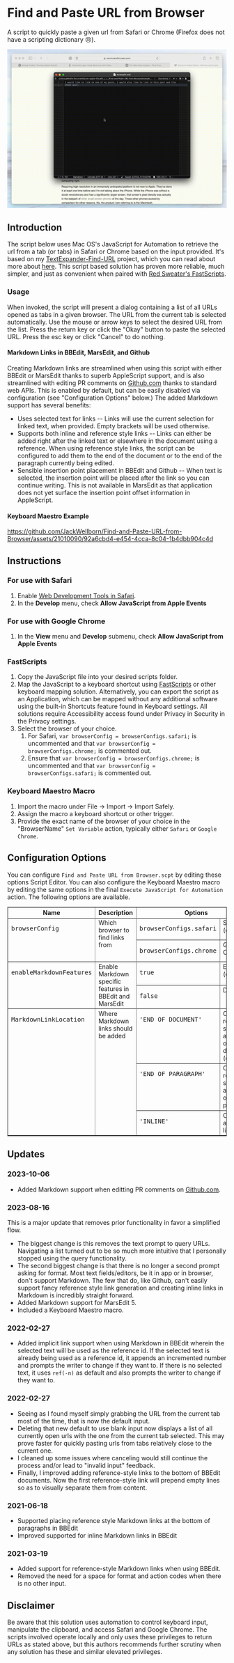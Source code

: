 # Find and Paste URL from Browser
A script to quickly paste a given url from Safari or Chrome (Firefox does not have a scripting dictionary 😢).

![Demonstration Video](https://raw.githubusercontent.com/JackWellborn/Find-and-Paste-URL-from-Browser/master/Find%20and%20Paste%20URL%20from%20Browser.gif "Demonstration Video")

## Introduction
The script below uses Mac OS's JavaScript for Automation to retrieve the url from a tab (or tabs) in Safari or Chrome based on the input provided. It's based on my [TextExpander-Find-URL](https://github.com/JackWellborn/TextExpander-Find-URL) project, which you can read about more about [here](http://wormsandviruses.com/2018/07/textexpander-snippets-with-variables/). This script based solution has proven more reliable, much simpler, and just as convenient when paired with [Red Sweater's FastScripts](https://red-sweater.com/fastscripts/). 

### Usage

When invoked, the script will present a dialog containing a list of all URLs opened as tabs in a given browser. The URL from the current tab is selected automatically. Use the mouse or arrow keys to select the desired URL from the list. Press the return key or click the "Okay" button to paste the selected URL. Press the esc key or click "Cancel" to do nothing.

#### Markdown Links in BBEdit, MarsEdit, and Github
Creating Markdown links are streamlined when using this script with either BBEdit or MarsEdit thanks to superb AppleScript support, and is also streamlined with editing PR comments on [Github.com][] thanks to standard web APIs. This is enabled by default, but can be easily disabled via configuration (see "Configuration Options" below.) The added Markdown support has several benefits:

- Uses selected text for links -- Links will use the current selection for linked text, when provided. Empty brackets will be used otherwise.
- Supports both inline and reference style links -- Links can either be added right after the linked text or elsewhere in the document using a reference. When using reference style links, the script can be configured to add them to the end of the document or to the end of the paragraph currently being edited. 
- Sensible insertion point placement in BBEdit and Github -- When text is selected, the insertion point will be placed after the link so you can continue writing. This is not available in MarsEdit as that application does not yet surface the insertion point offset information in AppleScript.

#### Keyboard Maestro Example
https://github.com/JackWellborn/Find-and-Paste-URL-from-Browser/assets/21010090/92a6cbd4-e454-4cca-8c04-1b4dbb904c4d

## Instructions

### For use with Safari
1. Enable [Web Development Tools in Safari](https://developer.apple.com/safari/tools/).
2. In the __Develop__ menu, check __Allow JavaScript from Apple Events__

### For use with Google Chrome
1. In the __View__ menu and __Develop__ submenu, check __Allow JavaScript from Apple Events__

### FastScripts
1. Copy the JavaScript file into your desired scripts folder.
2. Map the JavaScript to a keyboard shortcut using [FastScripts](https://red-sweater.com/fastscripts/) or other keyboard mapping solution. Alternatively, you can export the script as an Application, which can be mapped without any additional software using the built-in Shortcuts feature found in Keyboard settings. All solutions require Accessibility access found under Privacy in Security in the Privacy settings. 
3. Select the browser of your choice.
	1. For Safari, `var browserConfig = browserConfigs.safari;` is uncommented and that `var browserConfig = browserConfigs.chrome;` is commented out.
	2. Ensure that `var browserConfig = browserConfigs.chrome;` is uncommented and that `var browserConfig = browserConfigs.safari;` is commented out.

### Keyboard Maestro Macro
1. Import the macro under File -> Import -> Import Safely.
2. Assign the macro a keyboard shortcut or other trigger.
3. Provide the exact name of the browser of your choice in the "BrowserName" `Set Variable` action, typically either `Safari` or `Google Chrome`.

## Configuration Options
You can configure `Find and Paste URL from Browser.scpt` by editing these options Script Editor. You can also configure the Keyboard Maestro macro by editing the same options in the final `Execute JavaScript for Automation` action. The following options are available.

<table border="1">
<tr>
	<th>Name</th>
	<th>Description</th>
	<th colspan="2">Options</th>
</tr>
<tr valign="top">
	<td rowspan="3"><pre>browserConfig</pre></td>
	<td rowspan="3">Which browser to find links from</td>
	<tr valign="top"><td><pre>browserConfigs.safari</pre></td><td>Safari (default)</td></tr>
	<tr valign="top"><td><pre>browserConfigs.chrome</pre></td><td>Google Chrome</td></tr>
</tr>
<tr valign="top">
	<td rowspan="3"><pre>enableMarkdownFeatures</pre></td>
	<td rowspan="3">Enable Markdown specific features in BBEdit and MarsEdit</td>
	<tr valign="top"><td><pre>true</pre></td><td>Enabled (default)</td></tr>
	<tr valign="top"><td><pre>false</pre></td><td>Disabled</td></tr>
</tr>
<tr valign="top">
	<td rowspan="4"><pre>MarkdownLinkLocation</pre></td>
	<td rowspan="4">Where Markdown links should be added</td>
	<tr valign="top"><td><pre>'END_OF_DOCUMENT'</pre></td><td>Creates a reference style link at the end of the document (default)</td></tr>
	<tr valign="top"><td><pre>'END_OF_PARAGRAPH'</pre></td><td>Creates a reference style link at the end of the paragraph</td></tr>
	<tr valign="top"><td><pre>'INLINE'</pre></td><td>Creates an inline link</td></tr>
</tr>
</table>

## Updates
### 2023-10-06
* Added Markdown support when editting PR comments on [Github.com][].

### 2023-08-16
This is a major update that removes prior functionality in favor a simplified flow. 
* The biggest change is this removes the text prompt to query URLs. Navigating a list turned out to be so much more intuitive that I personally stopped using the query functionality. 
* The second biggest change is that there is no longer a second prompt asking for format. Most text fields/editors, be it in app or in browser, don't support Markdown. The few that do, like Github, can't easily support fancy reference style link generation and creating inline links in Markdown is incredibly straight forward.
* Added Markdown support for MarsEdit 5.
* Included a Keyboard Maestro macro.

### 2022-02-27
* Added implicit link support when using Markdown in BBEdit wherein the selected text will be used as the reference id. If the selected text is already being used as a reference id, it appends an incremented number and prompts the writer to change if they want to. If there is no selected text, it uses `ref(-n)` as default and also prompts the writer to change if they want to. 

### 2022-02-27
* Seeing as I found myself simply grabbing the URL from the current tab most of the time, that is now the default input.
* Deleting that new default to use blank input now displays a list of all currently open urls with the one from the current tab selected. This may prove faster for quickly pasting urls from tabs relatively close to the current one.
* I cleaned up some issues where canceling would still continue the process and/or lead to "invalid input" feedback.
* Finally, I improved adding reference-style links to the bottom of BBEdit documents. Now the first reference-style link will prepend empty lines so as to visually separate them from content.

### 2021-06-18
* Supported placing reference style Markdown links at the bottom of paragraphs in BBEdit
* Improved supported for inline Markdown links in BBEdit
	
### 2021-03-19
* Added support for reference-style Markdown links when using BBEdit.
* Removed the need for a space for format and action codes when there is no other input. 

## Disclaimer
Be aware that this solution uses automation to control keyboard input, manipulate the clipboard, and access Safari and Google Chrome. The scripts involved operate locally and only uses these privileges to return URLs as stated above, but this authors recommends further scrutiny when any solution has these and similar elevated privileges.

[md]: https://daringfireball.net/projects/markdown/syntax#link
[Github.com]: https://github.com/
